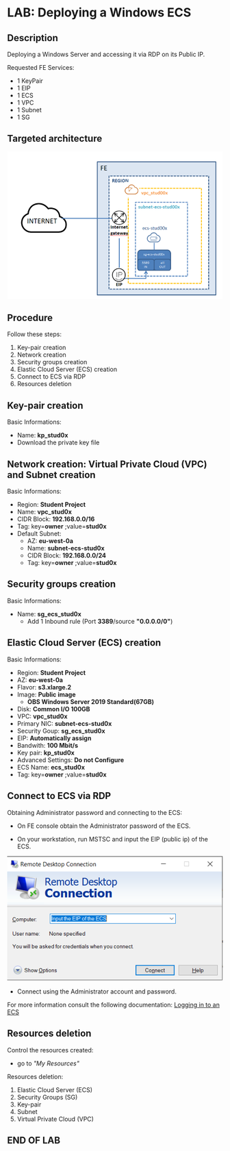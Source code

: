 # LAB: Deploying a Windows ECS

## Description

Deploying a Windows Server and accessing it via RDP on its Public IP.

Requested FE Services:
* 1 KeyPair
* 1 EIP
* 1 ECS
* 1 VPC
* 1 Subnet
* 1 SG

## Targeted architecture 
![ecs](images/ecs.PNG)

## Procedure

Follow these steps:
1. Key-pair creation
2. Network creation
3. Security groups creation
4. Elastic Cloud Server (ECS) creation
5. Connect to ECS via RDP
6. Resources deletion
 

## Key-pair creation

Basic Informations:
* Name: **kp_stud0x**
* Download the private key file

## Network creation: Virtual Private Cloud (VPC) and Subnet creation 

Basic Informations:
* Region: **Student Project**
* Name: **vpc_stud0x**
* CIDR Block: **192.168.0.0/16**
* Tag: key=**owner** ;value=**stud0x**
* Default Subnet: 
  * AZ: **eu-west-0a**
  * Name: **subnet-ecs-stud0x**
  * CIDR Block: **192.168.0.0/24**
  * Tag: key=**owner** ;value=**stud0x**  


## Security groups creation

Basic Informations:
* Name: **sg_ecs_stud0x**
  * Add  1 Inbound rule (Port **3389**/source **"0.0.0.0/0"**)

  
## Elastic Cloud Server (ECS) creation

Basic Informations:
* Region: **Student Project**
* AZ: **eu-west-0a**
* Flavor: **s3.xlarge.2**
* Image: **Public image**
  * **OBS Windows Server 2019 Standard(67GB)**
* Disk: **Common I/O 100GB**
* VPC: **vpc_stud0x**
* Primary NIC: **subnet-ecs-stud0x**
* Security Goup: **sg_ecs_stud0x**
* EIP: **Automatically assign**
* Bandwith: **100 Mbit/s**
* Key pair: **kp_stud0x**
* Advanced Settings: **Do not Configure**
* ECS Name: **ecs_stud0x**
* Tag: key=**owner** ;value=**stud0x**

## Connect to ECS via RDP

Obtaining Administrator password and connecting to the ECS: 

* On FE console obtain the Administrator password of the ECS. 

* On your workstation, run MSTSC and input the EIP (public ip) of the ECS.

![ecs](images/rdp.png)

* Connect using the Administrator account and password.

For more information consult the following documentation: [Logging in to an ECS](https://docs.prod-cloud-ocb.orange-business.com/en-us/usermanual/ecs/en-us_topic_0092494193.html)

## Resources deletion
Control the resources created:
* go to *"My Resources"*

Resources deletion:
1. Elastic Cloud Server (ECS)
2. Security Groups (SG)
3. Key-pair
4. Subnet
5. Virtual Private Cloud (VPC)

## END  OF  LAB
